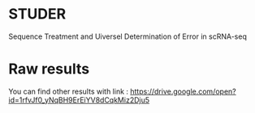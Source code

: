 # STUDER
Sequence Treatment and Uiversel Determination of Error in scRNA-seq

# Raw results
You can find other results with link : https://drive.google.com/open?id=1rfvJf0_yNqBH9ErEiYV8dCqkMiz2Dju5

